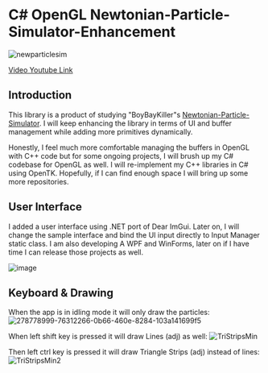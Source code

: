 # C# OpenGL Newtonian-Particle-Simulator-Enhancement
![newparticlesim](https://github.com/varolomer/NewParticleSimulator/assets/42884775/c3c0898f-30c5-4f5c-820f-ffc27045c11a)

[Video Youtube Link](https://youtu.be/cyBUFOMkRqc?si=TUfU5eihWQGMKel0)

## Introduction
This library is a product of studying "BoyBayKiller"s [Newtonian-Particle-Simulator](https://github.com/BoyBaykiller/Newtonian-Particle-Simulator). I will keep enhancing the library in terms of UI and buffer management while adding more primitives dynamically.

Honestly, I feel much more comfortable managing the buffers in OpenGL with C++ code but for some ongoing projects, I will brush up my C# codebase for OpenGL as well. I will re-implement my C++ libraries in C# using OpenTK. Hopefully, if I can find enough space I will bring up some more repositories.

## User Interface
I added a user interface using .NET port of Dear ImGui. Later on, I will change the sample interface and bind the UI input directly to Input Manager static class. I am also developing A WPF and WinForms, later on if I have time I can release those projects as well.

![image](https://github.com/varolomer/NewParticleSimulator/assets/42884775/81003f2e-194a-4f1d-9ae5-1f3caaa59ee6)

## Keyboard & Drawing
When the app is in idling mode it will only draw the particles:
![278778999-76312266-0b66-460e-8284-103a141699f5](https://github.com/varolomer/NewParticleSimulator/assets/42884775/414c9f77-d5d8-426b-b8c4-d1e9af96b52b)

When left shift key is pressed it will draw Lines (adj) as well:
![TriStripsMin](https://github.com/varolomer/NewParticleSimulator/assets/42884775/f43e6576-0aee-4524-a539-ea893e6efa7a)

Then left ctrl key is pressed it will draw Triangle Strips (adj) instead of lines:
![TriStripsMin2](https://github.com/varolomer/NewParticleSimulator/assets/42884775/2778893c-3a5a-46d5-9cf2-a699f4800983)
